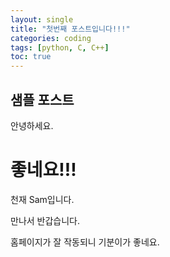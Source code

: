```yaml
---
layout: single
title: "첫번째 포스트입니다!!!"
categories: coding
tags: [python, C, C++]
toc: true
---
```


## 샘플 포스트

안녕하세요.

# 좋네요!!!

천재 Sam입니다.

만나서 반갑습니다.

홈페이지가 잘 작동되니 기분이가 좋네요.